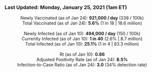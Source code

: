 ### Last Updated: Monday, January 25, 2021 (1am ET)
<p align="center">
Newly Vaccinated (as of Jan 24): <b>921,000 / day</b>
(338 / 100k)<br>
Total Vaccinated (as of Jan 24): <b>5.6%</b>
(1 in 18 | 18.6 million)<br>
<br>
Newly Infected (as of Jan 10): <b>494,000 / day</b> 
(150 / 100k)<br>
Currently Infected (as of Jan 10): <b>1 in 40</b>
(2.6% | 8.7 million)<br>
Total Infected (as of Jan 10): <b>25.1%</b>
(1 in 4 | 83.3 million)<br>
<br>
Rt (as of Jan 10): <b>0.86</b><br>
Adjusted Positivity Rate (as of Jan 24): <b>8.5%</b><br>
Infection-to-Case Ratio (as of Jan 24): <b>3.0</b> (34% detection rate)</p>